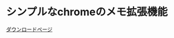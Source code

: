# シンプルなchromeのメモ拡張機能

[ダウンロードページ](https://chrome.google.com/webstore/detail/very-simple-memo/pbcplmdceicjnlneahhdaaikcopmcgna?hl=ja)



